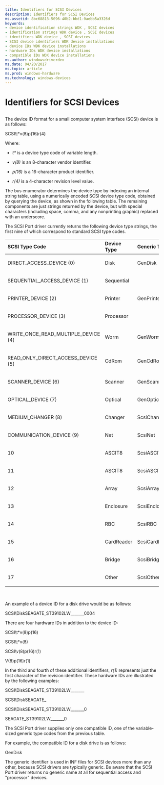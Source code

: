 ```yaml
---
title: Identifiers for SCSI Devices
description: Identifiers for SCSI Devices
ms.assetid: 8bc68813-5096-40b2-bbd1-0aebb5a3326d
keywords:
- device identification strings WDK , SCSI devices
- identification strings WDK device , SCSI devices
- identifiers WDK device , SCSI devices
- SCSI device identifiers WDK device installations
- device IDs WDK device installations
- hardware IDs WDK device installations
- compatible IDs WDK device installations
ms.author: windowsdriverdev
ms.date: 04/20/2017
ms.topic: article
ms.prod: windows-hardware
ms.technology: windows-devices
---
```


# Identifiers for SCSI Devices


## <a href="" id="ddk-identifiers-for-scsi-devices-dg"></a>


The device ID format for a small computer system interface (SCSI) device is as follows:

SCSI\\t\*v(8)p(16)r(4)

Where:

-   *t\** is a device type code of variable length.

-   *v(8)* is an 8-character vendor identifier.

-   *p(16)* is a 16-character product identifier.

-   *r(4)* is a 4-character revision level value.

The bus enumerator determines the device type by indexing an internal string table, using a numerically encoded SCSI device type code, obtained by querying the device, as shown in the following table. The remaining components are just strings returned by the device, but with special characters (including space, comma, and any nonprinting graphic) replaced with an underscore.

The SCSI Port driver currently returns the following device type strings, the first nine of which correspond to standard SCSI type codes.

<table>
<colgroup>
<col width="25%" />
<col width="25%" />
<col width="25%" />
<col width="25%" />
</colgroup>
<thead>
<tr class="header">
<th align="left">SCSI Type Code</th>
<th align="left">Device Type</th>
<th align="left">Generic Type</th>
<th align="left">Peripheral ID</th>
</tr>
</thead>
<tbody>
<tr class="odd">
<td align="left"><p>DIRECT_ACCESS_DEVICE (0)</p></td>
<td align="left"><p>Disk</p></td>
<td align="left"><p>GenDisk</p></td>
<td align="left"><p>DiskPeripheral</p></td>
</tr>
<tr class="even">
<td align="left"><p>SEQUENTIAL_ACCESS_DEVICE (1)</p></td>
<td align="left"><p>Sequential</p></td>
<td align="left"></td>
<td align="left"><p>TapePeripheral</p></td>
</tr>
<tr class="odd">
<td align="left"><p>PRINTER_DEVICE (2)</p></td>
<td align="left"><p>Printer</p></td>
<td align="left"><p>GenPrinter</p></td>
<td align="left"><p>PrinterPeripheral</p></td>
</tr>
<tr class="even">
<td align="left"><p>PROCESSOR_DEVICE (3)</p></td>
<td align="left"><p>Processor</p></td>
<td align="left"></td>
<td align="left"><p>OtherPeripheral</p></td>
</tr>
<tr class="odd">
<td align="left"><p>WRITE_ONCE_READ_MULTIPLE_DEVICE (4)</p></td>
<td align="left"><p>Worm</p></td>
<td align="left"><p>GenWorm</p></td>
<td align="left"><p>WormPeripheral</p></td>
</tr>
<tr class="even">
<td align="left"><p>READ_ONLY_DIRECT_ACCESS_DEVICE (5)</p></td>
<td align="left"><p>CdRom</p></td>
<td align="left"><p>GenCdRom</p></td>
<td align="left"><p>CdRomPeripheral</p></td>
</tr>
<tr class="odd">
<td align="left"><p>SCANNER_DEVICE (6)</p></td>
<td align="left"><p>Scanner</p></td>
<td align="left"><p>GenScanner</p></td>
<td align="left"><p>ScannerPeripheral</p></td>
</tr>
<tr class="even">
<td align="left"><p>OPTICAL_DEVICE (7)</p></td>
<td align="left"><p>Optical</p></td>
<td align="left"><p>GenOptical</p></td>
<td align="left"><p>OpticalDiskPeripheral</p></td>
</tr>
<tr class="odd">
<td align="left"><p>MEDIUM_CHANGER (8)</p></td>
<td align="left"><p>Changer</p></td>
<td align="left"><p>ScsiChanger</p></td>
<td align="left"><p>MediumChangerPeripheral</p></td>
</tr>
<tr class="even">
<td align="left"><p>COMMUNICATION_DEVICE (9)</p></td>
<td align="left"><p>Net</p></td>
<td align="left"><p>ScsiNet</p></td>
<td align="left"><p>CommunicationsPeripheral</p></td>
</tr>
<tr class="odd">
<td align="left"><p>10</p></td>
<td align="left"><p>ASCIT8</p></td>
<td align="left"><p>ScsiASCIT8</p></td>
<td align="left"><p>ASCPrePressGraphicsPeripheral</p></td>
</tr>
<tr class="even">
<td align="left"><p>11</p></td>
<td align="left"><p>ASCIT8</p></td>
<td align="left"><p>ScsiASCIT8</p></td>
<td align="left"><p>ASCPrePressGraphicsPeripheral</p></td>
</tr>
<tr class="odd">
<td align="left"><p>12</p></td>
<td align="left"><p>Array</p></td>
<td align="left"><p>ScsiArray</p></td>
<td align="left"><p>ArrayPeripheral</p></td>
</tr>
<tr class="even">
<td align="left"><p>13</p></td>
<td align="left"><p>Enclosure</p></td>
<td align="left"><p>ScsiEnclosure</p></td>
<td align="left"><p>EnclosurePeripheral</p></td>
</tr>
<tr class="odd">
<td align="left"><p>14</p></td>
<td align="left"><p>RBC</p></td>
<td align="left"><p>ScsiRBC</p></td>
<td align="left"><p>RBCPeripheral</p></td>
</tr>
<tr class="even">
<td align="left"><p>15</p></td>
<td align="left"><p>CardReader</p></td>
<td align="left"><p>ScsiCardReader</p></td>
<td align="left"><p>CardReaderPeripheral</p></td>
</tr>
<tr class="odd">
<td align="left"><p>16</p></td>
<td align="left"><p>Bridge</p></td>
<td align="left"><p>ScsiBridge</p></td>
<td align="left"><p>BridgePeripheral</p></td>
</tr>
<tr class="even">
<td align="left"><p>17</p></td>
<td align="left"><p>Other</p></td>
<td align="left"><p>ScsiOther</p></td>
<td align="left"><p>OtherPeripheral</p></td>
</tr>
</tbody>
</table>

 

An example of a device ID for a disk drive would be as follows:

SCSI\\DiskSEAGATE\_ST39102LW\_\_\_\_\_\_\_0004

There are four hardware IDs in addition to the device ID:

SCSI\\t\*v(8)p(16)

SCSI\\t\*v(8)

SCSI\\v(8)p(16)r(1)

V(8)p(16)r(1)

In the third and fourth of these additional identifiers, *r(1)* represents just the first character of the revision identifier. These hardware IDs are illustrated by the following examples:

SCSI\\DiskSEAGATE\_ST39102LW\_\_\_\_\_\_\_

SCSI\\DiskSEAGATE\_

SCSI\\DiskSEAGATE\_ST39102LW\_\_\_\_\_\_\_0

SEAGATE\_ST39102LW\_\_\_\_\_\_\_0

The SCSI Port driver supplies only one compatible ID, one of the variable-sized generic type codes from the previous table.

For example, the compatible ID for a disk drive is as follows:

GenDisk

The generic identifier is used in INF files for SCSI devices more than any other, because SCSI drivers are typically generic. Be aware that the SCSI Port driver returns no generic name at all for sequential access and "processor" devices.

 

 





